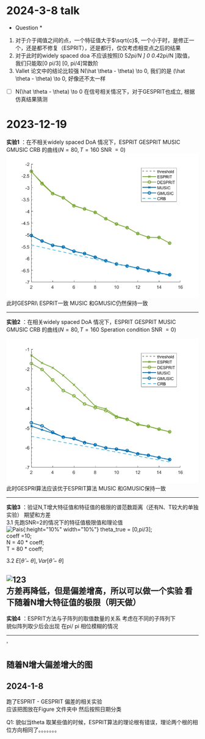 # 2024-3-8 talk
* Question *
1. 对于介于阈值之间的点，一个特征值大于$\sqrt{c}$, 一个小于时，是修正一个，还是都不修复（ESPRIT），还是都行，仅仅考虑相变点之后的结果
2. 对于此时的widely spaced doa 不应该按照[0 5*2pi/N ] 0 0.4*2pi/N ]取值，  我们只能取[0 pi/3] [0, pi/4]常数阶
3. Vallet 论文中的结论比较强 N(\hat \theta - \theta) \to 0,  我们的是 (\hat \theta - \theta) \to 0, 好像还不太一样


- [ ] N(\hat \theta - \theta) \to 0 在信号相关情况下，对于GESPRIT也成立, 根据仿真结果猜测






# 2023-12-19

**实验1** ：在不相关widely spaced DoA 情况下，ESPRIT GESPRIT MUSIC GMUSIC CRB 的曲线($N = 80,T =160$  SNR $=0$)
[![123](./Figure/1.jpg)  ](https://github.com/Yangwei1999/ESPRITCode/tree/DebugTest/Testcode/OOPCode/Figure/2.jpg)
此时GESPRI\ ESPRIT一致 MUSIC 和GMUSIC仍然保持一致

---

**实验2** ：在相关widely spaced DoA 情况下，ESPRIT GESPRIT MUSIC GMUSIC CRB 的曲线($N = 80,T =160$ Speration condition SNR $=0$)

![123](./Figure/2.jpg)  
此时GESPRI算法应该优于ESPRIT算法  MUSIC 和GMUSIC保持一致  

---

**实验3** ：验证N,T增大特征值和特征值的极限的谱范数距离（还有N、T较大的单独实验） 期望和方差  
3.1 先跑SNR=2的情况下的特征值极限值和理论值  
    ![Pais](./metting/3.1.png){:height="10%" width="10%"}
    theta_true = [0,pi/3];  
    coeff =10;  
    N = 40 * coeff;  
    T = 80 * coeff;  


3.2 $E[\hat{\theta} - \theta] , Var[\hat{\theta} - \theta]$

![123](./metting/3.2.png)  
方差再降低，但是偏差增高，所以可以做一个实验
看下随着N增大特征值的极限（明天做）
---
**实验4** ：ESPRIT方法与子阵列的取值数量的关系 考虑在不同的子阵列下  
貌似阵列取少后会出现 在pi/ pi 相位模糊的情况

---


<!-- **Quesitons**
* Q2 : 重根条件下无法算，但是结果表明没有问题，实际上可以忽略重根影响
* Q3 ：当不满足分离条件的时候，舍弃特征值还是不修复    
talk 2023-12-21；
1. 重根问题先不考虑
2. 不满足分离条件时候应该舍去特征值
--- -->

<!-- * 画不同$\Delta$估计器的方差 偏差
其实我们用的是TAM
尝试两种--
1. 一种是先验条件 1/ds < u < 1/ds   
2. 一种是尝试进行矫正
廖老师好，我查阅了一些资料，我发现最早的ESPRIT论文里面，也是仅考虑了阵列的偏移为ds=1（deleta），然后我找了下资料，一本书上，他是这么说的，当ds=1的时候，解是唯一的，当ds>1的时候，需要一个先验条件，就是入射角度需要在-pi/ds ~1pi/ds之间才是唯一的解，也就是随着ds增大，可获得角度的区间越小

然后我跑了两组实验，一组是两个角度，满足-pi/ds < theta_i< 1pi/ds,然后计算MSE,BIAS,var，发现确实随着ds的增大，Var MSE 是降低的，然后我看这本书也是这样

我跑了n=N/2的情况（单角度，因为多角度的话没办法区分哪个对应的真实角度是哪个），采用的是估计出来后根据2pi周期去找跟真实角度最接近的，发现他的MSE是最小的，我发现不管n怎么取，bias都是很小的（几乎无偏），然后随着n的增大，MSE和方差都减小。

我的感觉是，这个delta取1 的时候，是不需要先验条件或者预处理，可以直接用，delta>1的时候，是需要先验条件（-pi/ds < theta_i< pi/ds，或者真实角度的范围区间），这个先验条件导致随着delta的增大，估计器的方差降低 -->'


## 随着N增大偏差增大的图


## 2024-1-8 
跑了ESPRIT -  GESPRIT 偏差的相关实验   
应该把图放在Figure 文件夹中 然后按照日期分类

Q1: 貌似当theta 取某些值的时候，ESPRIT算法的理论根有错误，理论两个根的相位方向相同了。。。。。。。